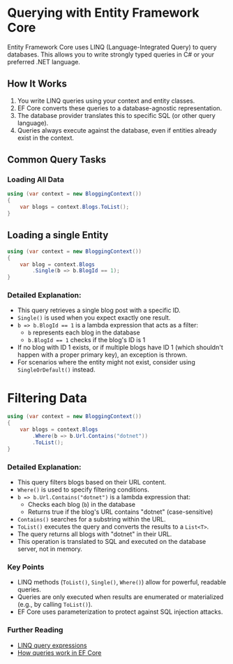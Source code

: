 # Querying with Entity Framework Core

Entity Framework Core uses LINQ (Language-Integrated Query) to query databases. This allows you to write strongly typed queries in C# or your preferred .NET language.

## How It Works

1. You write LINQ queries using your context and entity classes.
2. EF Core converts these queries to a database-agnostic representation.
3. The database provider translates this to specific SQL (or other query language).
4. Queries always execute against the database, even if entities already exist in the context.

## Common Query Tasks

### Loading All Data

```csharp
using (var context = new BloggingContext())
{
    var blogs = context.Blogs.ToList();
}
```

## Loading a single Entity 
```csharp
using (var context = new BloggingContext())
{
    var blog = context.Blogs
        .Single(b => b.BlogId == 1);
}
```
### Detailed Explanation:

- This query retrieves a single blog post with a specific ID.
- `Single()` is used when you expect exactly one result.
- `b => b.BlogId == 1` is a lambda expression that acts as a filter:
  - `b` represents each blog in the database
  - `b.BlogId == 1` checks if the blog's ID is 1
- If no blog with ID 1 exists, or if multiple blogs have ID 1 (which shouldn't happen with a proper primary key), an exception is thrown.
- For scenarios where the entity might not exist, consider using `SingleOrDefault()` instead.

# Filtering Data 
```csharp 
using (var context = new BloggingContext())
{
    var blogs = context.Blogs
        .Where(b => b.Url.Contains("dotnet"))
        .ToList();
}
```
### Detailed Explanation:

- This query filters blogs based on their URL content.
- `Where()` is used to specify filtering conditions.
- `b => b.Url.Contains("dotnet")` is a lambda expression that:
  - Checks each blog (`b`) in the database
  - Returns true if the blog's URL contains "dotnet" (case-sensitive)
- `Contains()` searches for a substring within the URL.
- `ToList()` executes the query and converts the results to a `List<T>`.
- The query returns all blogs with "dotnet" in their URL.
- This operation is translated to SQL and executed on the database server, not in memory.

### Key Points

- LINQ methods (`ToList()`, `Single()`, `Where()`) allow for powerful, readable queries.
- Queries are only executed when results are enumerated or materialized (e.g., by calling `ToList()`).
- EF Core uses parameterization to protect against SQL injection attacks.

### Further Reading

- [LINQ query expressions](https://docs.microsoft.com/en-us/dotnet/csharp/programming-guide/concepts/linq/query-expression-basics)
- [How queries work in EF Core](https://docs.microsoft.com/en-us/ef/core/querying/how-query-works)

